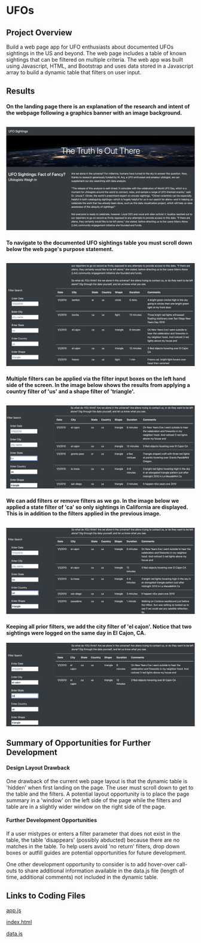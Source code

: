 # UFOs

## Project Overview
Build a web page app for UFO enthusiasts about documented UFOs sightings in the US and beyond.  The web page includes a table of known sightings that can be filtered on multiple criteria. The web app was built using Javascript, HTML, and Bootstrap and uses data stored in a Javascript array to build a dynamic table that filters on user input.


## Results

#### On the landing page there is an explanation of the research and intent of the webpage following a graphics banner with an image background.
![image_name](https://github.com/Christopheremorgan/UFOs/blob/main/resources/landing_page.png)
---

#### To navigate to the documented UFO sightings table you must scroll down below the web page's purpose statement.
![image_name](https://github.com/Christopheremorgan/UFOs/blob/main/resources/landing_page_scroll.png)
---

#### Multiple filters can be applied via the filter input boxes on the left hand side of the screen.  In the image below shows the results from applying a country filter of 'us' and a shape filter of 'triangle'.
![image_name](https://github.com/Christopheremorgan/UFOs/blob/main/resources/first_filter.png)
---

#### We can add filters or remove filters as we go.  In the image below we applied a state filter of 'ca' so only sightings in California are displayed.  This is in addition to the filters applied in the previous image.
![image_name](https://github.com/Christopheremorgan/UFOs/blob/main/resources/second_filter.png)
---

#### Keeping all prior filters, we add the city filter of 'el cajon'.  Notice that two sightings were logged on the same day in El Cajon, CA.
![image_name](https://github.com/Christopheremorgan/UFOs/blob/main/resources/third_filter.png)


## Summary of Opportunities for Further Development 

#### Design Layout Drawback
One drawback of the current web page layout is that the dynamic table is 'hidden' when first landing on the page.   The user must scroll down to get to the table and the filters.   A potential layout opportunity is to place the page summary in a 'window' on the left side of the page while the filters and table are in a slightly wider window on the right side of the page.

#### Further Development Opportunities
If a user mistypes or enters a filter parameter that does not exist in the table, the table 'disappears' (possibly abducted) because there are no matches in the table.  To help users avoid 'no return' filters, drop down boxes or autfill guides are potential opportunities for future development.

One other development opportunity to consider is to add hover-over call-outs to share additional information available in the data.js file (length of time, additional comments) not included in the dynamic table.


## Links to Coding Files

[app.js](https://github.com/Christopheremorgan/UFOs/blob/main/static/js/app.js) 

[index.html](https://github.com/Christopheremorgan/UFOs/blob/main/index.html) 

[data.js](https://github.com/Christopheremorgan/UFOs/blob/main/static/js/data.js) 

